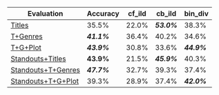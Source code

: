 | Evaluation             | Accuracy | cf_ild  | cb_ild  | bin_div  |
|------------------------|----------|--------|--------|---------|
| [Titles](./single_think.py)                | 35.5%   | 22.0%  | ***53.0%***  | 38.3%  |
| [T+Genres](./single_think_genres.py)         | ***41.1%***   | 36.4%  | 40.2%  | 34.6%  |
| [T+G+Plot](./single_think_full.py)    | ***43.9%***   | 30.8%  | 33.6%  | ***44.9%***  |
| [Standouts+Titles](./single_popularity.py) | **43.9%**    | 21.5%    | ***45.9%*** | 40.3%    |
| [Standouts+T+Genres](./single_popularity_genres.py)      | ***47.7%***   | 32.7%  | 39.3%  | 37.4%  |
| [Standouts+T+G+Plot](./single_popularity_plot.py.log)      | 39.3%   | 28.9%  | 37.4%  | ***42.0%***  |